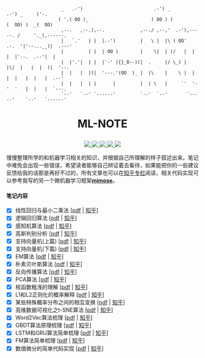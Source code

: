 ```shell
                    _   .-')                          .-') _               .-') _     ('-.
                   ( '.( OO )_                       ( OO ) )             (  OO) )  _(  OO)
                    ,--.   ,--.),--.             ,--./ ,--,'  .-'),-----. /     '._(,------.
                    |   `.'   | |  |.-')         |   \ |  |\ ( OO'  .-.  '|'--...__)|  .---'
                    |         | |  | OO )        |    \|  | )/   |  | |  |'--.  .--'|  |
                    |  |'.'|  | |  |`-' |{}_O--)(|  .     |/ \_) |  |\|  |   |  |  (|  '--.
                    |  |   |  |(|  '---.'(OO  )_ |  |\    |    \ |  | |  |   |  |   |  .--'
                    |  |   |  | |      |         |  | \   |     `'  '-'  '   |  |   |  `---.
                    `--'   `--' `------'         `--'  `--'       `-----'    `--'   `------'
```

# <p align="center">ML-NOTE</p>

<p align="center">
 <a href="https://github.com/yhangf/ML-NOTE/blob/master/LICENSE">
        <img src="https://img.shields.io/cocoapods/l/EFQRCode.svg?style=flat">
        </a>
 <a href="https://zh.wikipedia.org/wiki/%E6%9C%BA%E5%99%A8%E5%AD%A6%E4%B9%A0">
        <img src="https://img.shields.io/badge/ML-机器学习-ff69b4.svg">
        </a>
   <a href="">
        <img src="https://img.shields.io/badge/未完-更新中-orange.svg">
        </a>
   <a href="https://github.com/yhangf/ML-NOTE">
    <img src="https://img.shields.io/github/stars/yhangf/ML-NOTE.svg?style=social&label=Star">
        </a>
    <a href="https://github.com/yhangf/ML-NOTE">
    <img src="https://img.shields.io/github/forks/yhangf/ML-NOTE.svg?style=social&label=Fork">
        </a>

</p>

慢慢整理所学的和机器学习相关的知识，并根据自己所理解的样子叙述出来。笔记中难免会出现一些错误，希望读者能够自己辨证着去看待，如果能把你的一些建议反馈给我的话那是再好不过的，所有文章也可以在[知乎专栏](https://zhuanlan.zhihu.com/jiqixuexi)阅读，相关代码实现可以参考我写的另一个微机器学习框架[**mimose**](https://github.com/yhangf/mimose)。

#### 笔记内容

- [x] 线性回归与最小二乘法  [[pdf](https://github.com/yhangf/ML-NOTE/blob/master/pdf/线性回归与最小二乘法.pdf) | [知乎](https://zhuanlan.zhihu.com/p/36910496)]
- [x] 逻辑回归算法  [[pdf](https://github.com/yhangf/ML-NOTE/blob/master/pdf/逻辑回归算法.pdf) | [知乎](https://zhuanlan.zhihu.com/p/37020923)]
- [x] 感知机算法  [[pdf](https://github.com/yhangf/ML-NOTE/blob/master/pdf/感知机算法.pdf) | [知乎](https://zhuanlan.zhihu.com/p/37134548)]
- [x] 高斯判别分析  [[pdf](https://github.com/yhangf/ML-NOTE/blob/master/pdf/高斯判别分析.pdf) | [知乎](https://zhuanlan.zhihu.com/p/38269530)]
- [x] 支持向量机(上篇)  [[pdf](https://github.com/yhangf/ML-NOTE/blob/master/pdf/支持向量机(上篇).pdf) | [知乎](https://zhuanlan.zhihu.com/p/39219534)]
- [x] 支持向量机(下篇)  [[pdf](https://github.com/yhangf/ML-NOTE/blob/master/pdf/支持向量机(下篇).pdf) | [知乎](https://zhuanlan.zhihu.com/p/47806581)]
- [x] EM算法  [[pdf](https://github.com/yhangf/ML-NOTE/blob/master/pdf/EM算法.pdf) | [知乎](https://zhuanlan.zhihu.com/p/39490840)]
- [x] 朴素贝叶斯算法  [[pdf](https://github.com/yhangf/ML-NOTE/blob/master/pdf/朴素贝叶斯算法.pdf) | [知乎](https://zhuanlan.zhihu.com/p/40246165)]
- [x] 反向传播算法  [[pdf](https://github.com/yhangf/ML-NOTE/blob/master/pdf/反向传播算法.pdf) | [知乎](https://zhuanlan.zhihu.com/p/40761721)]
- [x] PCA算法  [[pdf](https://github.com/yhangf/ML-NOTE/blob/master/pdf/PCA算法.pdf) | [知乎](https://zhuanlan.zhihu.com/p/46671639)]
- [x] 核函数粗浅的理解  [[pdf](https://github.com/yhangf/ML-NOTE/blob/master/pdf/核函数粗浅的理解.pdf) | [知乎](https://zhuanlan.zhihu.com/p/47541349)]
- [x] L1和L2正则化的概率解释  [[pdf](https://github.com/yhangf/ML-NOTE/blob/master/pdf/L1和L2正则化的概率解释.pdf) | [知乎](https://zhuanlan.zhihu.com/p/56185913)]
- [x] 某些特殊概率分布之间的相互变换  [[pdf](https://github.com/yhangf/ML-NOTE/blob/master/pdf/某些特殊概率分布之间的相互变换.pdf) | [知乎](https://zhuanlan.zhihu.com/p/56703117)]
- [x] 高维数据可视化之t-SNE算法  [[pdf](https://github.com/yhangf/ML-NOTE/blob/master/pdf/高维数据可视化之t-SNE算法.pdf) | [知乎](https://zhuanlan.zhihu.com/p/57937096)]
- [x] Word2Vec算法梳理  [[pdf](https://github.com/yhangf/ML-NOTE/blob/master/pdf/word2vec算法梳理.pdf) | [知乎](https://zhuanlan.zhihu.com/p/58290018)]
- [x] GBDT算法原理梳理  [[pdf](https://github.com/yhangf/ML-NOTE/blob/master/pdf/GBDT算法原理梳理.pdf) | [知乎](https://zhuanlan.zhihu.com/p/59434537)]
- [x] LSTM和GRU算法简单梳理  [[pdf](https://github.com/yhangf/ML-NOTE/blob/master/pdf/LSTM和GRU算法简单梳理.pdf) | [知乎](https://zhuanlan.zhihu.com/p/72500407)]
- [x] FM算法简单梳理 [[pdf](https://github.com/yhangf/ML-NOTE/blob/master/pdf/FM算法简单梳理.pdf) | [知乎](https://zhuanlan.zhihu.com/p/73798236)]
- [x] 数值微分的简单代码实现 [[pdf](https://github.com/yhangf/ML-NOTE/blob/master/pdf/数值微分的简单代码实现.pdf) | [知乎](https://zhuanlan.zhihu.com/p/78915545)]
